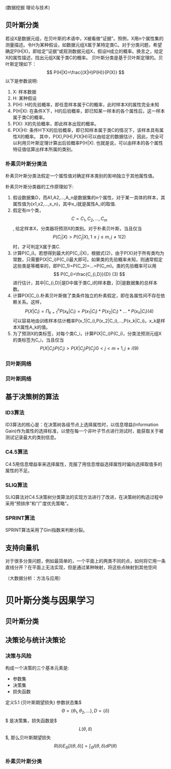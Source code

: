 (数据挖掘 理论与技术)
## 贝叶斯分类
若设X是数据元组，在贝叶斯的术语中，X被看做“证据”。照例，X用n个属性集的测量描述。令H为某种假设，如数据元组X属于某特定类C。对于分类问题，希望确定P(H|X)，即给定“证据”或观测数据元组X，假设H成立的概率。换言之，给定X的属性描述，找出元组X属于类C的概率。
贝叶斯分类是基于贝叶斯定理的。贝叶斯定理如下：
$$
P(H|X)=\frac{(X|H)P(H)}{P(X)}
$$
以下是参数说明:
1. X: 样本数据
2. H: 某种假设
3. P(H): H的先验概率，即任意样本属于C的概率，此时样本X的属性完全未知
4. P(H|X): 在条件X下，H的后验概率，即已知某一样本的各个属性后，这一样本属于类C的概率。
5. P(X): X的先验概率，即此样本出现的概率。
6. P(X|H): 条件H下X的后验概率，即已知样本属于类C的情况下，该样本具有属性X的概率。
其中，P(X),P(H),P(X|H)可以由给定的数据估计，因此，完全可以利用贝叶斯定理计算出后验概率P(H|X). 也就是说，可以由样本的各个属性特征值估算出样本所属的类别。

### 朴素贝叶斯分类法

朴素贝叶斯分类法假定一个属性值对确定样本类别的影响独立于其他属性值。

朴素贝叶斯分类器的工作原理如下:
1. 假设数据集D，而A1,A2,...,A_n是数据集的n个属性，对于某一具体的样本，其属性值为(x1,x2,...,x_n)，其中x_i就是属性A_i的取值.
2. 假定有m个类，
$$
C={C_1,C_2,...,C_m}
$$
, 给定样本X，分类器将预测X的类别。对于朴素贝叶斯，当且仅当
$$
P(C_i|X)>P(C_j|X), 1\leq{j}\leq{m}, j\neq{1} (2)
$$
时，才可判定X属于类C.
3. 计算P(C_i)。若想得到最大的P(C_i|X)，根据式(2)，由于P(X)对于所有类均为常数，只需要P(X|C_i)P(C_i)最大即可。如果类的先验概率未知，则通常假定这些类是等概率的，即P(C_1)=P(C_2)=...=P(C_m)。类的先验概率可以用
$$
P(C_i)=\frac{C_{i,D}}{D} (3)
$$
进行估计，其中|C_{i,D}|是D中属于类C_i的样本数，|D|是数据集的总样本数。
4. 计算P(X|C_i}.朴素贝叶斯做了类条件独立的朴素假定，即在各属性间不存在依赖关系。这样，
$$
P(X|C_i)=\Pi^{n}_{k=1}P(x_k|C_i)=P(x_1|C_i)*P(x_2|C_i)*...*P(x_n|C_i) (4)
$$
可以容易地由训练样本估计概率P(x_1|C_i),P(x_2|C_i),...,P(x_k|C_i)。x_k是样本X属性A_k的值。
5. 为了预测X的类标签，对每个类C_i，计算P(X|C_i)P(C_i)，分类法预测元组X的类标签为C_i，当且仅当
$$
P(X|C_i)P(C_i)>P(X|C_j)P(C_j) 0\lt{j}\lt{m+1}, j\neq{i} (9)
$$

### 贝叶斯网络

### 贝叶斯网络

## 基于决策树的算法

### ID3算法

ID3算法的核心是：在决策树各级节点上选择属性时，以信息增益(Information Gain)作为属性的选择标准，以使在每一个非叶子节点进行测试时，能获取关于被测试记录最大的类别信息。

### C4.5算法

C4.5用信息增益率来选择属性，克服了用信息增益选择属性时偏向选择取值多的属性的不足。

### SLIQ算法

SLIQ算法对C4.5决策树分类算法的实现方法进行了改进，在决策树的构造过程中采用“预排序”和“广度优先策略”。

### SPRINT算法

SPRINT算法采用了Gini指数来判断分裂。

## 支持向量机

对于很多分类问题，例如最简单的，一个平面上的两类不同的点，如何将它用一条直线分开？在平面上无法实现，但是通过某种映射，将这些点映射到其他空间

（大数据分析：方法与应用）
# 贝叶斯分类与因果学习

## 贝叶斯分类

## 决策论与统计决策论

### 决策与风险

构成一个决策的三个基本元素是:
* 参数集
* 决策集
* 损失函数

定义5.1 (贝叶斯期望损失) 参数状态集$$$ \Theta=\{\theta_1,\theta_2,...\}, D=\{\delta\} $$$ 是决策集，损失函数是$$$ L(\theta,\delta) $$$, 那么贝叶斯期望损失
$$
R(\delta)E_{\Theta}[l(\theta,\delta)]=\int_{\Theta}{l(\theta,\delta)dP(\theta)}
$$

### 朴素贝叶斯分类






